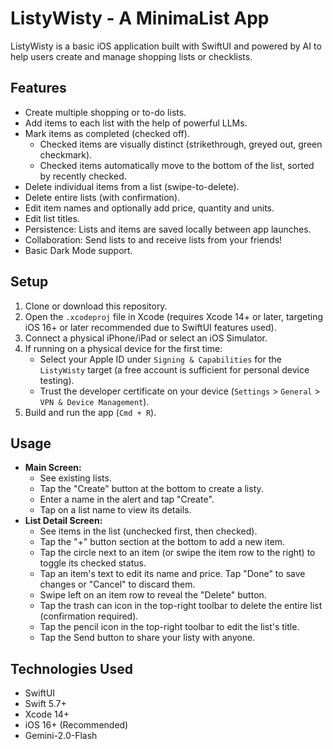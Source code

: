 # ListyWisty - A MinimaList App

ListyWisty is a basic iOS application built with SwiftUI and powered by AI to help users create and manage shopping lists or checklists.

## Features

*   Create multiple shopping or to-do lists.
*   Add items to each list with the help of powerful LLMs.
*   Mark items as completed (checked off).
    *   Checked items are visually distinct (strikethrough, greyed out, green checkmark).
    *   Checked items automatically move to the bottom of the list, sorted by recently checked.
*   Delete individual items from a list (swipe-to-delete).
*   Delete entire lists (with confirmation).
*   Edit item names and optionally add price, quantity and units.
*   Edit list titles.
*   Persistence: Lists and items are saved locally between app launches.
*   Collaboration: Send lists to and receive lists from your friends!
*   Basic Dark Mode support.

## Setup

1.  Clone or download this repository.
2.  Open the `.xcodeproj` file in Xcode (requires Xcode 14+ or later, targeting iOS 16+ or later recommended due to SwiftUI features used).
3.  Connect a physical iPhone/iPad or select an iOS Simulator.
4.  If running on a physical device for the first time:
    *   Select your Apple ID under `Signing & Capabilities` for the `ListyWisty` target (a free account is sufficient for personal device testing).
    *   Trust the developer certificate on your device (`Settings` > `General` > `VPN & Device Management`).
5.  Build and run the app (`Cmd + R`).

## Usage

*   **Main Screen:**
    *   See existing lists.
    *   Tap the "Create" button at the bottom to create a listy.
    *   Enter a name in the alert and tap "Create".
    *   Tap on a list name to view its details.
*   **List Detail Screen:**
    *   See items in the list (unchecked first, then checked).
    *   Tap the "+" button section at the bottom to add a new item.
    *   Tap the circle next to an item (or swipe the item row to the right) to toggle its checked status.
    *   Tap an item's text to edit its name and price. Tap "Done" to save changes or "Cancel" to discard them.
    *   Swipe left on an item row to reveal the "Delete" button.
    *   Tap the trash can icon in the top-right toolbar to delete the entire list (confirmation required).
    *   Tap the pencil icon in the top-right toolbar to edit the list's title.
    *   Tap the Send button to share your listy with anyone.

## Technologies Used

*   SwiftUI
*   Swift 5.7+
*   Xcode 14+
*   iOS 16+ (Recommended)
*   Gemini-2.0-Flash
